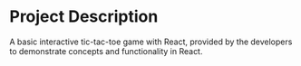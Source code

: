 # Project Description

A basic interactive tic-tac-toe game with React, provided by the developers to demonstrate concepts and functionality in React.
